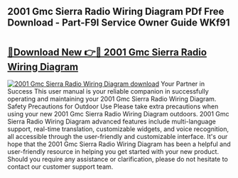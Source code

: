 ## 2001 Gmc Sierra Radio Wiring Diagram PDf Free Download - Part-F9I Service Owner Guide WKf91

# <h2><a href="http://dfqu417.blite.top/?on=2001+Gmc+Sierra+Radio+Wiring+Diagram">🔗Download New 👉🔴 2001 Gmc Sierra Radio Wiring Diagram</a></h2>

[![2001 Gmc Sierra Radio Wiring Diagram download](https://i.imgur.com/lujVjoI.png)](http://dfqu417.blite.top/?on=2001+Gmc+Sierra+Radio+Wiring+Diagram)
Your Partner in Success This user manual is your reliable companion in successfully operating and maintaining your 2001 Gmc Sierra Radio Wiring Diagram. Safety Precautions for Outdoor Use Please take extra precautions when using your new 2001 Gmc Sierra Radio Wiring Diagram outdoors. 2001 Gmc Sierra Radio Wiring Diagram advanced features include multi-language support, real-time translation, customizable widgets, and voice recognition, all accessible through the user-friendly and customizable interface. It's our hope that the 2001 Gmc Sierra Radio Wiring Diagram has been a helpful and user-friendly resource in helping you get started with your new product. Should you require any assistance or clarification, please do not hesitate to contact our customer support team.
